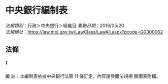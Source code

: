 # 中央銀行編制表

*法規類別*：行政＞中央銀行＞組織目
*異動日期*：2019/05/20  
*法規網址*：https://law.moj.gov.tw/LawClass/LawAll.aspx?pcode=G0300062



## 法條
##### 1
編      註：本編制表依據中央銀行法第 11 條訂定，內容請參閱法規相
            關圖表附檔。


